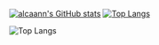 [![alcaann's GitHub stats](https://github-readme-stats.vercel.app/api?username=alcaann&count_private=true)](https://github.com/anuraghazra/github-readme-stats)
[![Top Langs](https://github-readme-stats.vercel.app/api/top-langs/?username=alcaann&count_private=true)](https://github.com/anuraghazra/github-readme-stats)

![Top Langs](https://stats-mj4mtgbdd-alcaanns-projects.vercel.app/api/top-langs/?username=alcaann&size_weight=0.5&count_weight=0.5)

